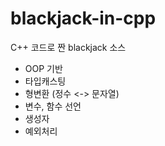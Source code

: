 # blackjack-in-cpp

C++ 코드로 짠 blackjack 소스

- OOP 기반
- 타입캐스팅
- 형변환 (정수 <-> 문자열)
- 변수, 함수 선언
- 생성자
- 예외처리
